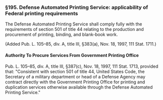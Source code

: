 ### §195. Defense Automated Printing Service: applicability of Federal printing requirements ###

The Defense Automated Printing Service shall comply fully with the requirements of section 501 of title 44 relating to the production and procurement of printing, binding, and blank-book work.

(Added Pub. L. 105–85, div. A, title III, §383(a), Nov. 18, 1997, 111 Stat. 1711.)

#### Authority To Procure Services From Government Printing Office ####

Pub. L. 105–85, div. A, title III, §387(c), Nov. 18, 1997, 111 Stat. 1713, provided that: "Consistent with section 501 of title 44, United States Code, the Secretary of a military department or head of a Defense Agency may contract directly with the Government Printing Office for printing and duplication services otherwise available through the Defense Automated Printing Service."